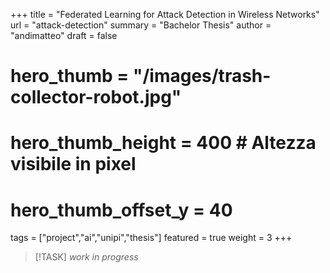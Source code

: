 +++
title = "Federated Learning for Attack Detection in Wireless Networks"
url = "attack-detection"
summary = "Bachelor Thesis"
author = "andimatteo"
draft = false
# hero_thumb = "/images/trash-collector-robot.jpg"
# hero_thumb_height = 400        # Altezza visibile in pixel
# hero_thumb_offset_y = 40
tags = ["project","ai","unipi","thesis"]
featured = true
weight = 3
+++

>[!TASK]
> *work in progress*


